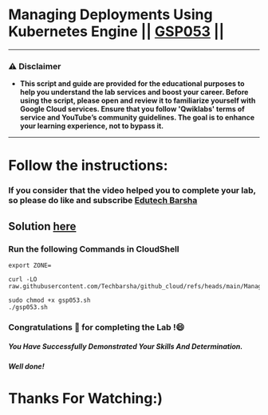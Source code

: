 # Managing Deployments Using Kubernetes Engine || [GSP053](https://www.cloudskillsboost.google/focuses/639?parent=catalog) ||

---
### ⚠️ Disclaimer
- **This script and guide are provided for  the educational purposes to help you understand the lab services and boost your career. Before using the script, please open and review it to familiarize yourself with Google Cloud services. Ensure that you follow 'Qwiklabs' terms of service and YouTube’s community guidelines. The goal is to enhance your learning experience, not to bypass it.**
---
# Follow the instructions:
### If you consider that the video helped you to complete your lab, so please do like and subscribe [Edutech Barsha](https://www.youtube.com/@edutechbarsha)
## Solution [here](https://youtu.be/piFr324UHlQ)

### Run the following Commands in CloudShell
```
export ZONE=
```
```
curl -LO raw.githubusercontent.com/Techbarsha/github_cloud/refs/heads/main/Managing%20Deployments%20Using%20Kubernetes%20Engine/gsp053.sh

sudo chmod +x gsp053.sh
./gsp053.sh
```

### Congratulations 🎉 for completing the Lab !😄

##### *You Have Successfully Demonstrated Your Skills And Determination.*

#### *Well done!*

# Thanks For Watching:)
